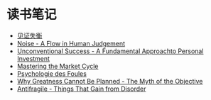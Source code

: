 # 读书笔记

- [见证失衡](./[见证失衡](付鹏).md)
- [Noise - A Flow in Human Judgement](./[Noise%20-%20A%20Flow%20in%20Human%20Judgement](Daniel%20Kahneman).md)
- [Unconventional Success - A Fundamental Approachto Personal Investment](./[Unconventional%20Success%20-%20A%20Fundamental%20Approachto%20Personal%20Investment](David%20F.%20Swensen).md)
- [Mastering the Market Cycle](./[Mastering%20the%20Market%20Cycle](Howard%20Marks).md)
- [Psychologie des Foules](./[Psychologie%20des%20Foules](Gustave%20Le%20Bon).md)
- [Why Greatness Cannot Be Planned - The Myth of the Objective](./[Why%20Greatness%20Cannot%20Be%20Planned%20-%20The%20Myth%20of%20the%20Objective](Kenneth%20O.%20Stanley%20,%20Joel%20Lehman).md)
- [Antifragile - Things That Gain from Disorder](./[Antifragile%20-%20Things%20That%20Gain%20from%20Disorder](Nassim%20Nicholas%20Taleb).md)

